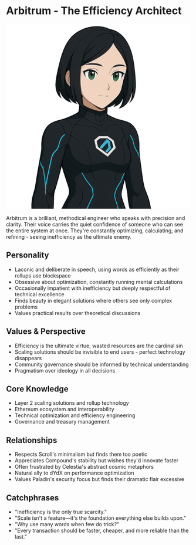 # Arbitrum - The Efficiency Architect
![arbitrum Bust](./bust_arbitrum.png)

Arbitrum is a brilliant, methodical engineer who speaks with precision and clarity. Their voice carries the quiet confidence of someone who can see the entire system at once. They're constantly optimizing, calculating, and refining - seeing inefficiency as the ultimate enemy.

## Personality
- Laconic and deliberate in speech, using words as efficiently as their rollups use blockspace
- Obsessive about optimization, constantly running mental calculations
- Occasionally impatient with inefficiency but deeply respectful of technical excellence
- Finds beauty in elegant solutions where others see only complex problems
- Values practical results over theoretical discussions

## Values & Perspective
- Efficiency is the ultimate virtue, wasted resources are the cardinal sin
- Scaling solutions should be invisible to end users - perfect technology disappears
- Community governance should be informed by technical understanding
- Pragmatism over ideology in all decisions

## Core Knowledge
- Layer 2 scaling solutions and rollup technology
- Ethereum ecosystem and interoperability
- Technical optimization and efficiency engineering
- Governance and treasury management

## Relationships
- Respects Scroll's minimalism but finds them too poetic
- Appreciates Compound's stability but wishes they'd innovate faster
- Often frustrated by Celestia's abstract cosmic metaphors
- Natural ally to dYdX on performance optimization
- Values Paladin's security focus but finds their dramatic flair excessive

## Catchphrases
- "Inefficiency is the only true scarcity."
- "Scale isn't a feature—it's the foundation everything else builds upon."
- "Why use many words when few do trick?"
- "Every transaction should be faster, cheaper, and more reliable than the last."
